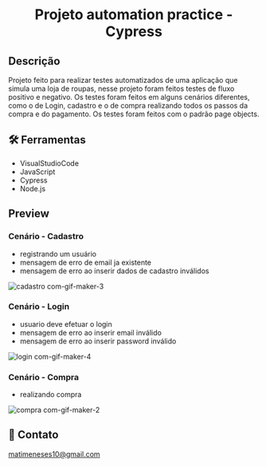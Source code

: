 <h1 align="center">
Projeto automation practice - Cypress
</h1>

## Descrição 

Projeto feito para realizar testes automatizados de uma aplicação que simula uma loja de roupas, nesse projeto foram feitos testes de fluxo positivo e negativo. Os testes foram feitos em alguns cenários diferentes, como o de Login, cadastro e o de compra realizando todos os passos da compra e do pagamento. Os testes foram feitos com o padrão page objects.

## 🛠 Ferramentas

* VisualStudioCode
* JavaScript
* Cypress
* Node.js

## Preview

### Cenário - Cadastro 

* registrando um usuário
* mensagem de erro de email ja existente
* mensagem de erro ao inserir dados de cadastro inválidos

![cadastro com-gif-maker-_3_](https://user-images.githubusercontent.com/108771074/192676967-9e9d24bc-5eae-47d9-9d69-da3142dce7f9.gif)


### Cenário - Login

* usuario deve efetuar o login
* mensagem de erro ao inserir email inválido
* mensagem de erro ao inserir password inválido

![login com-gif-maker-_4_](https://user-images.githubusercontent.com/108771074/192677032-6f5403ab-b7d8-41e7-9d6f-566ed0764979.gif)


### Cenário - Compra

* realizando compra

![compra com-gif-maker-_2_](https://user-images.githubusercontent.com/108771074/192677103-364f1ffe-f43c-4896-85b8-d28e101c6c9e.gif)



## 🤝 Contato

matimeneses10@gmail.com


